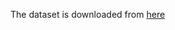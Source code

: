 The dataset is downloaded from [here](https://www.kaggle.com/luddarell/101-simple-linear-regressioncsv)
